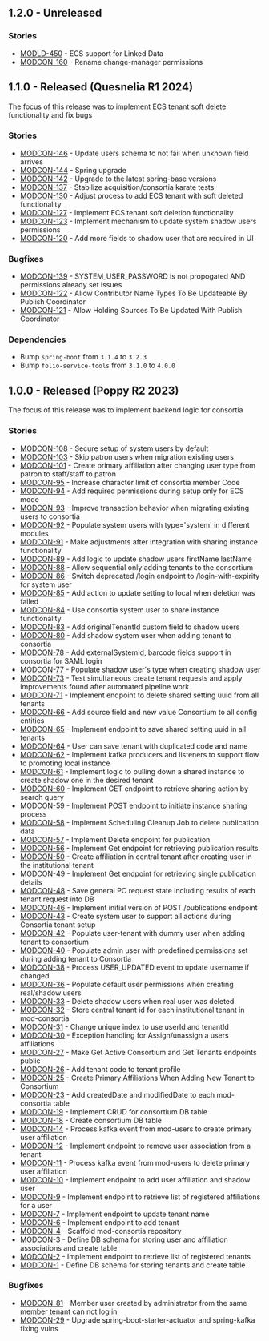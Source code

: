 ## 1.2.0 - Unreleased
### Stories
* [MODLD-450](https://folio-org.atlassian.net/browse/MODLD-450) - ECS support for Linked Data
* [MODCON-160](https://folio-org.atlassian.net/browse/MODCON-160) - Rename change-manager permissions

## 1.1.0 - Released (Quesnelia R1 2024)
The focus of this release was to implement ECS tenant soft delete functionality and fix bugs

### Stories
* [MODCON-146](https://folio-org.atlassian.net/browse/MODCON-146) - Update users schema to not fail when unknown field arrives
* [MODCON-144](https://folio-org.atlassian.net/browse/MODCON-144) - Spring upgrade
* [MODCON-142](https://folio-org.atlassian.net/browse/MODCON-142) - Upgrade to the latest spring-base versions
* [MODCON-137](https://folio-org.atlassian.net/browse/MODCON-137) - Stabilize acquisition/consortia karate tests
* [MODCON-130](https://folio-org.atlassian.net/browse/MODCON-130) - Adjust process to add ECS tenant with soft deleted functionality
* [MODCON-127](https://folio-org.atlassian.net/browse/MODCON-127) - Implement ECS tenant soft deletion functionality
* [MODCON-123](https://folio-org.atlassian.net/browse/MODCON-123) - Implement mechanism to update system shadow users permissions
* [MODCON-120](https://folio-org.atlassian.net/browse/MODCON-120) - Add more fields to shadow user that are required in UI

### Bugfixes
* [MODCON-139](https://folio-org.atlassian.net/browse/MODCON-139) - SYSTEM_USER_PASSWORD is not propogated AND permissions already set issues
* [MODCON-122](https://folio-org.atlassian.net/browse/MODCON-122) - Allow Contributor Name Types To Be Updateable By Publish Coordinator
* [MODCON-121](https://folio-org.atlassian.net/browse/MODCON-121) - Allow Holding Sources To Be Updated With Publish Coordinator

### Dependencies
* Bump `spring-boot` from `3.1.4` to `3.2.3`
* Bump `folio-service-tools` from `3.1.0` to `4.0.0`

## 1.0.0 - Released (Poppy R2 2023)
The focus of this release was to implement backend logic for consortia

### Stories
* [MODCON-108](https://issues.folio.org/browse/MODCON-108) - Secure setup of system users by default
* [MODCON-103](https://issues.folio.org/browse/MODCON-103) - Skip patron users when migration existing users
* [MODCON-101](https://issues.folio.org/browse/MODCON-101) - Create primary affiliation after changing user type from patron to staff/staff to patron
* [MODCON-95](https://issues.folio.org/browse/MODCON-95) - Increase character limit of consortia member Code
* [MODCON-94](https://issues.folio.org/browse/MODCON-94) - Add required permissions during setup only for ECS mode
* [MODCON-93](https://issues.folio.org/browse/MODCON-93) - Improve transaction behavior when migrating existing users to consortia
* [MODCON-92](https://issues.folio.org/browse/MODCON-92) - Populate system users with type='system' in different modules
* [MODCON-91](https://issues.folio.org/browse/MODCON-91) - Make adjustments after integration with sharing instance functionality
* [MODCON-89](https://issues.folio.org/browse/MODCON-89) - Add logic to update shadow users firstName lastName
* [MODCON-88](https://issues.folio.org/browse/MODCON-88) - Allow sequential only adding tenants to the consortium
* [MODCON-86](https://issues.folio.org/browse/MODCON-86) - Switch deprecated /login endpoint to /login-with-expirity for system user
* [MODCON-85](https://issues.folio.org/browse/MODCON-85) - Add action to update setting to local when deletion was failed
* [MODCON-84](https://issues.folio.org/browse/MODCON-84) - Use consortia system user to share instance functionality
* [MODCON-83](https://issues.folio.org/browse/MODCON-83) - Add originalTenantId custom field to shadow users
* [MODCON-80](https://issues.folio.org/browse/MODCON-80) - Add shadow system user when adding tenant to consortia
* [MODCON-78](https://issues.folio.org/browse/MODCON-78) - Add externalSystemId, barcode fields support in consortia for SAML login
* [MODCON-77](https://issues.folio.org/browse/MODCON-77) - Populate shadow user's type when creating shadow user
* [MODCON-73](https://issues.folio.org/browse/MODCON-73) - Test simultaneous create tenant requests and apply improvements found after automated pipeline work
* [MODCON-71](https://issues.folio.org/browse/MODCON-71) - Implement endpoint to delete shared setting uuid from all tenants
* [MODCON-66](https://issues.folio.org/browse/MODCON-66) - Add source field and new value Consortium to all config entities
* [MODCON-65](https://issues.folio.org/browse/MODCON-65) - Implement endpoint to save shared setting uuid in all tenants
* [MODCON-64](https://issues.folio.org/browse/MODCON-64) - User can save tenant with duplicated code and name
* [MODCON-62](https://issues.folio.org/browse/MODCON-62) - Implement kafka producers and listeners to support flow to promoting local instance
* [MODCON-61](https://issues.folio.org/browse/MODCON-61) - Implement logic to pulling down a shared instance to create shadow one in the desired tenant
* [MODCON-60](https://issues.folio.org/browse/MODCON-60) - Implement GET endpoint to retrieve sharing action by search query
* [MODCON-59](https://issues.folio.org/browse/MODCON-59) - Implement POST endpoint to initiate instance sharing process
* [MODCON-58](https://issues.folio.org/browse/MODCON-58) - Implement Scheduling Cleanup Job to delete publication data
* [MODCON-57](https://issues.folio.org/browse/MODCON-57) - Implement Delete endpoint for publication
* [MODCON-56](https://issues.folio.org/browse/MODCON-56) - Implement Get endpoint for retrieving publication results
* [MODCON-50](https://issues.folio.org/browse/MODCON-50) - Create affiliation in central tenant after creating user in the institutional tenant
* [MODCON-49](https://issues.folio.org/browse/MODCON-49) - Implement Get endpoint for retrieving single publication details
* [MODCON-48](https://issues.folio.org/browse/MODCON-48) - Save general PC request state including results of each tenant request into DB
* [MODCON-46](https://issues.folio.org/browse/MODCON-46) - Implement initial version of POST /publications endpoint
* [MODCON-43](https://issues.folio.org/browse/MODCON-43) - Create system user to support all actions during Consortia tenant setup
* [MODCON-42](https://issues.folio.org/browse/MODCON-42) - Populate user-tenant with dummy user when adding tenant to consortium
* [MODCON-40](https://issues.folio.org/browse/MODCON-40) - Populate admin user with predefined permissions set during adding tenant to Consortia
* [MODCON-38](https://issues.folio.org/browse/MODCON-38) - Process USER_UPDATED event to update username if changed
* [MODCON-36](https://issues.folio.org/browse/MODCON-36) - Populate default user permissions when creating real/shadow users
* [MODCON-33](https://issues.folio.org/browse/MODCON-33) - Delete shadow users when real user was deleted
* [MODCON-32](https://issues.folio.org/browse/MODCON-32) - Store central tenant id for each institutional tenant in mod-consortia
* [MODCON-31](https://issues.folio.org/browse/MODCON-31) - Change unique index to use userId and tenantId
* [MODCON-30](https://issues.folio.org/browse/MODCON-30) - Exception handling for Assign/unassign a users affiliations
* [MODCON-27](https://issues.folio.org/browse/MODCON-27) - Make Get Active Consortium and Get Tenants endpoints public
* [MODCON-26](https://issues.folio.org/browse/MODCON-26) - Add tenant code to tenant profile
* [MODCON-25](https://issues.folio.org/browse/MODCON-25) - Create Primary Affiliations When Adding New Tenant to Consortium
* [MODCON-23](https://issues.folio.org/browse/MODCON-23) - Add createdDate and modifiedDate to each mod-consortia table
* [MODCON-19](https://issues.folio.org/browse/MODCON-19) - Implement CRUD for consortium DB table
* [MODCON-18](https://issues.folio.org/browse/MODCON-18) - Create consortium DB table
* [MODCON-14](https://issues.folio.org/browse/MODCON-14) - Process kafka event from mod-users to create primary user affiliation
* [MODCON-12](https://issues.folio.org/browse/MODCON-12) - Implement endpoint to remove user association from a tenant
* [MODCON-11](https://issues.folio.org/browse/MODCON-11) - Process kafka event from mod-users to delete primary user affiliation
* [MODCON-10](https://issues.folio.org/browse/MODCON-10) - Implement endpoint to add user affiliation and shadow user
* [MODCON-9](https://issues.folio.org/browse/MODCON-9) - Implement endpoint to retrieve list of registered affiliations for a user
* [MODCON-7](https://issues.folio.org/browse/MODCON-7) - Implement endpoint to update tenant name
* [MODCON-6](https://issues.folio.org/browse/MODCON-6) - Implement endpoint to add tenant
* [MODCON-4](https://issues.folio.org/browse/MODCON-4) - Scaffold mod-consortia repository
* [MODCON-3](https://issues.folio.org/browse/MODCON-3) - Define DB schema for storing user and affiliation associations and create table
* [MODCON-2](https://issues.folio.org/browse/MODCON-2) - Implement endpoint to retrieve list of registered tenants
* [MODCON-1](https://issues.folio.org/browse/MODCON-1) - Define DB schema for storing tenants and create table

### Bugfixes
* [MODCON-81](https://issues.folio.org/browse/MODCON-81) - Member user created by administrator from the same member tenant can not log in
* [MODCON-29](https://issues.folio.org/browse/MODCON-29) - Upgrade spring-boot-starter-actuator and spring-kafka fixing vulns
